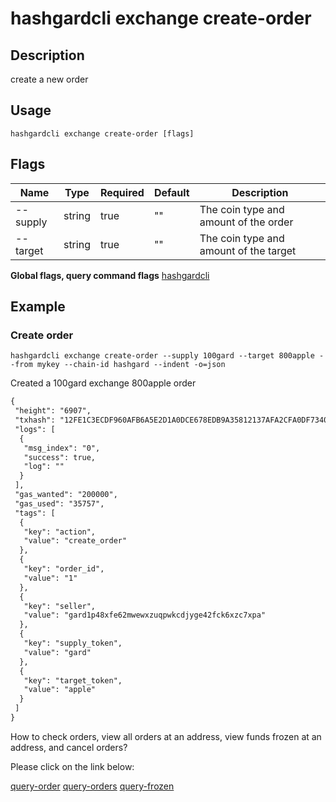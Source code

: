 # hashgardcli exchange create-order

## Description

create a new order

## Usage

```shell
hashgardcli exchange create-order [flags]
```

## Flags

| Name     | Type                 | Required                 | Default        | Description   |
| -------- | --------- | ------------- | ---------------------- | -------- |
| --supply     | string | true| "" | The coin type and amount of the order   |
| --target        | string | true| "" | The coin type and amount of the target        |

**Global flags, query command flags** [hashgardcli](../README.md)

## Example

### Create order

```shell
hashgardcli exchange create-order --supply 100gard --target 800apple --from mykey --chain-id hashgard --indent -o=json
```

Created a 100gard exchange 800apple order

```txt
{
 "height": "6907",
 "txhash": "12FE1C3ECDF960AFB6A5E2D1A0DCE678EDB9A35812137AFA2CFA0DF7340C8F12",
 "logs": [
  {
   "msg_index": "0",
   "success": true,
   "log": ""
  }
 ],
 "gas_wanted": "200000",
 "gas_used": "35757",
 "tags": [
  {
   "key": "action",
   "value": "create_order"
  },
  {
   "key": "order_id",
   "value": "1"
  },
  {
   "key": "seller",
   "value": "gard1p48xfe62mwewxzuqpwkcdjyge42fck6xzc7xpa"
  },
  {
   "key": "supply_token",
   "value": "gard"
  },
  {
   "key": "target_token",
   "value": "apple"
  }
 ]
}
```

How to check orders, view all orders at an address, view funds frozen at an address, and cancel orders?

Please click on the link below:

[query-order](query-order.md)
[query-orders](query-orders.md)
[query-frozen](query-frozen.md)
